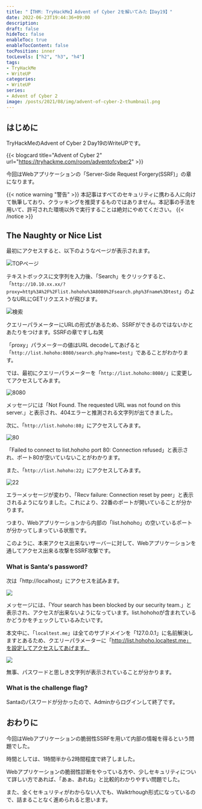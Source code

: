 ```yaml
---
title: "【THM: TryHackMe】Advent of Cyber 2を解いてみた【Day19】"
date: 2022-06-23T19:44:36+09:00
description:
draft: false
hideToc: false
enableToc: true
enableTocContent: false
tocPosition: inner
tocLevels: ["h2", "h3", "h4"]
tags:
- TryHackMe
- WriteUP
categories:
- WriteUP
series:
- Advent of Cyber 2
image: /posts/2021/08/img/advent-of-cyber-2-thumbnail.png
---
```


## はじめに

TryHackMeのAdvent of Cyber 2 Day19のWriteUPです。

{{< blogcard title="Advent of Cyber 2" url="https://tryhackme.com/room/adventofcyber2" >}}

今回はWebアプリケーションの「Server-Side Request Forgery(SSRF)」の章になります。

{{< notice warning "警告" >}}
本記事はすべてのセキュリティに携わる人に向けて執筆しており、クラッキングを推奨するものではありません。本記事の手法を用いて、許可された環境以外で実行することは絶対にやめてください。
{{< /notice >}}

## The Naughty or Nice List

最初にアクセスすると、以下のようなページが表示されます。

![TOPページ](img/2022-06-23-20-30-00.png)

テキストボックスに文字列を入力後、「Search」をクリックすると、「`http://10.10.xx.xx/?proxy=http%3A%2F%2Flist.hohoho%3A8080%2Fsearch.php%3Fname%3Dtest`」のようなURLにGETリクエストが飛びます。

![検索](img/2022-06-23-20-32-16.png)

クエリーパラメーターにURLの形式があるため、SSRFができるのではないかとあたりをつけます。SSRFの章ですしね笑

「proxy」パラメーターの値はURL decodeしてあげると「`http://list.hohoho:8080/search.php?name=test`」であることがわかります。

では、最初にクエリーパラメーターを「`http://list.hohoho:8080/`」に変更してアクセスしてみます。

![8080](img/2022-06-23-20-48-40.png)

メッセージには「Not Found. The requested URL was not found on this server.」と表示され、404エラーと推測される文字列が出てきました。

次に、「`http://list.hohoho:80`」にアクセスしてみます。

![80](img/2022-06-23-20-51-59.png)

「Failed to connect to list.hohoho port 80: Connection refused」と表示され、ポート80が空いていないことがわかります。

また、「`http://list.hohoho:22`」にアクセスしてみます。

![22](img/2022-06-23-20-55-29.png)

エラーメッセージが変わり、「Recv failure: Connection reset by peer」と表示されるようになりました。これにより、22番のポートが開いていることが分かります。

つまり、Webアプリケーションから内部の「list.hohoho」の空いているポートが分かってしまっている状態です。

このように、本来アクセス出来ないサーバーに対して、Webアプリケーションを通してアクセス出来る攻撃をSSRF攻撃です。

### What is Santa's password?

次は「http://localhost」にアクセスを試みます。

![](img/2022-06-23-21-14-25.png)

メッセージには、「Your search has been blocked by our security team.」と表示され、アクセスが出来ないようになっています。list.hohohoが含まれているかどうかをチェックしているみたいです。

本文中に、「`localtest.me`」は全てのサブドメインを「127.0.0.1」に名前解決しますとあるため、クエリーパラメーターに「http://list.hohoho.localtest.me」を設定してアクセスしてあげます。

![](img/2022-06-23-21-10-02.png)

無事、パスワードと思しき文字列が表示されていることが分かります。

### What is the challenge flag?

Santaのパスワードが分かったので、Adminからログインして終了です。

## おわりに

今回はWebアプリケーションの脆弱性SSRFを用いて内部の情報を得るという問題でした。

時間としては、1時間半から2時間程度で終了しました。

Webアプリケーションの脆弱性診断をやっている方や、少しセキュリティについて詳しい方であれば、「あぁ、あれね」と比較的わかりやすい問題でした。

また、全くセキュリティがわからない人でも、Walktrhough形式になっているので、詰まることなく進められると思います。
